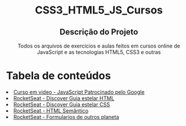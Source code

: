 <h1 align="center">CSS3_HTML5_JS_Cursos</h1>

<h2 align="center">Descrição do Projeto</h2>
<p align="center">Todos os arquivos de exercicios e aulas feitos em cursos online de JavaScript e as tecnologias HTML5, CSS3 e outras</p>

Tabela de conteúdos
=================

<p>
	<li><a href="https://github.com/OdairRos/CSS3_HTML5_JS_Cursos/tree/main/JAVASCRIPT/%5BCurso%20em%20video%5D%20JS%20do%20Google">Curso em video - JavaScript Patrocinado pelo Google </a></li>
	<li><a href="https://github.com/OdairRos/CSS3_HTML5_JS_Cursos/tree/main/HTML/%5BRocketSeat%5D%20%20Guia%20estelar%20HTML">RocketSeat - Discover Guia estelar HTML</a></li>
	<li><a href="https://github.com/OdairRos/CSS3_HTML5_JS_Cursos/tree/main/CSS/%5BRocketSeat%5D%20Guia%20estelar%20CSS">RocketSeat - Discover Guia estelar CSS</a></li>
	<li><a href="https://github.com/OdairRos/CSS3_HTML5_JS_Cursos/tree/main/HTML/%5BRocketSeat%5D%20Html%20para%20Astronautas/Html%20que%20faz%20sentido%20para%20todos">RocketSeat - HTML Semântico</a></li>
	<li><a href="https://github.com/OdairRos/CSS3_HTML5_JS_Cursos/tree/main/HTML/%5BRocketSeat%5D%20Html%20para%20Astronautas/Formularios%20de%20outros%20planeta">RocketSeat - Formularios de outros planeta</a></li>
</p>


